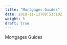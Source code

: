 ```yaml
---
title: "Mortgages Guides"
date: 2018-11-13T08:53:10Z
weight: 5
draft: true
---
```


Mortgages Guides

